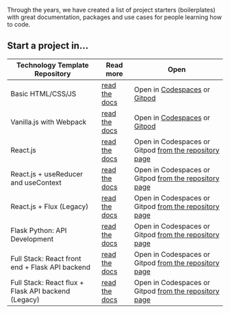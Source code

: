 Through the years, we have created a list of project starters (boilerplates) with great documentation, packages and use cases for people learning how to code.

## Start a project in...

| Technology Template Repository | Read more | Open |
| ---------- | --------- | ------- |
| Basic HTML/CSS/JS | [read the docs](https://4geeks.com/es/docs/start/iniciar-proyecto-html-y-css) | Open in [Codespaces](https://github.com/codespaces/new/?repo=4GeeksAcademy/html-hello) or [Gitpod](https://gitpod.io#https://github.com/4GeeksAcademy/html-hello.git) |
| Vanilla.js with Webpack | [read the docs](https://4geeks.com/es/docs/start/inicia-un-proyecto-con-javascript-vanilla) | Open in [Codespaces](https://github.com/codespaces/new/?repo=4GeeksAcademy/vanillajs-hello) or [Gitpod](https://gitpod.io#https://github.com/4GeeksAcademy/vanillajs-hello) |
| React.js | [read the docs](https://4geeks.com/es/docs/start/inicia-un-proyecto-con-reactjs) | Open in Codespaces or Gitpod [from the repository page](https://github.com/4GeeksAcademy/react-hello) |
| React.js + useReducer and useContext | [read the docs](https://4geeks.com/es/docs/start/inicia-react-reducers) | Open in Codespaces or Gitpod [from the repository page](https://github.com/4GeeksAcademy/react-hello-webapp) |
| React.js + Flux (Legacy) | [read the docs](https://4geeks.com/es/docs/start/inicia-react-flux) | Open in Codespaces or Gitpod [from the repository page](https://github.com/4GeeksAcademy/react-hello-webapp-deprecated) |
| Flask Python: API Development | [read the docs](https://4geeks.com/es/docs/start/inicia-api-flask-python) | Open in Codespaces or Gitpod [from the repository page](https://github.com/4GeeksAcademy/flask-rest-hello) |
| Full Stack: React front end + Flask API backend | [read the docs](https://4geeks.com/es/docs/start/inicia-un-projecto-fullstack-con-react-reducers-y-flask) | Open in Codespaces or Gitpod [from the repository page](https://github.com/4GeeksAcademy/react-flask-hello) |
| Full Stack: React flux + Flask API backend (Legacy) | [read the docs](https://4geeks.com/es/docs/start/inicia-un-projecto-fullstack-con-react-y-flask) | Open in Codespaces or Gitpod [from the repository page](https://github.com/4GeeksAcademy/react-flask-hello-deprecated) |
